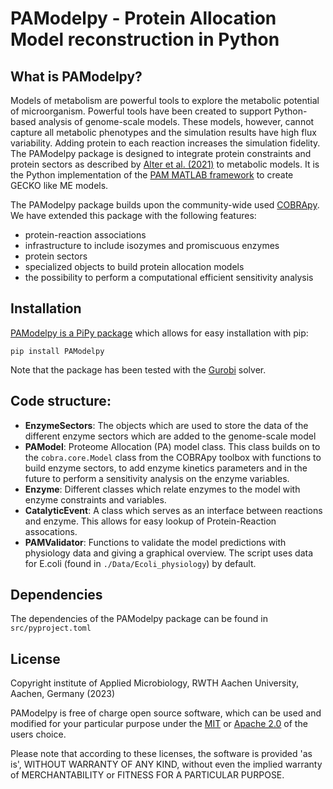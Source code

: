 # PAModelpy - Protein Allocation Model reconstruction in Python

## What is PAModelpy?
Models of metabolism are powerful tools to explore the metabolic potential of microorganism. 
Powerful tools have been created to support Python-based analysis of genome-scale models. 
These models, however, cannot capture all metabolic phenotypes and the simulation results have high flux variability.
Adding protein to each reaction increases the simulation fidelity.
The PAModelpy package is designed to integrate protein constraints and protein sectors as described by [Alter et al. (2021)](https://journals.asm.org/doi/10.1128/mSystems.00625-20) to metabolic models.
It is the Python implementation of the [PAM MATLAB framework](https://github.com/Spherotob/PAM_public) to create GECKO like ME models.

The PAModelpy package builds upon the community-wide used [COBRApy](https://github.com/opencobra/cobrapy/tree/devel). 
We have extended this package with the following features:
- protein-reaction associations
- infrastructure to include isozymes and promiscuous enzymes
- protein sectors
- specialized objects to build protein allocation models
- the possibility to perform a computational efficient sensitivity analysis

## Installation
[PAModelpy is a PiPy package](https://pypi.org/project/PAModelpy/) which allows for easy installation with pip:

`pip install PAModelpy`

Note that the package has been tested with the [Gurobi](https://www.mathworks.com/products/connections/product_detail/gurobi-optimizer.html) solver.

## Code structure:
- **EnzymeSectors**: The objects which are used to store the data of the different enzyme sectors which are added to the genome-scale model
- **PAModel**: Proteome Allocation (PA) model class. This class builds on to the `cobra.core.Model` class from the COBRApy toolbox with functions to build enzyme sectors, to add enzyme kinetics parameters and in the future to perform a sensitivity analysis on the enzyme variables.
- **Enzyme**: Different classes which relate enzymes to the model with enzyme constraints and variables.
- **CatalyticEvent**: A class which serves as an interface between reactions and enzyme. This allows for easy lookup of Protein-Reaction assocations.
- **PAMValidator**: Functions to validate the model predictions with physiology data and giving a graphical overview. The script uses data for E.coli (found in `./Data/Ecoli_physiology`) by default.

## Dependencies
The dependencies of the PAModelpy package can be found in `src/pyproject.toml`

## License
Copyright institute of Applied Microbiology, RWTH Aachen University, Aachen, Germany (2023)

PAModelpy is free of charge open source software, which can be used and modified for your particular purpose under the [MIT](https://opensource.org/license/mit/)
or [Apache 2.0](https://www.apache.org/licenses/LICENSE-2.0) of the users choice.

Please note that according to these licenses, the software is provided 'as is', WITHOUT WARRANTY OF ANY KIND, without even the implied warranty of MERCHANTABILITY or FITNESS FOR A PARTICULAR PURPOSE.